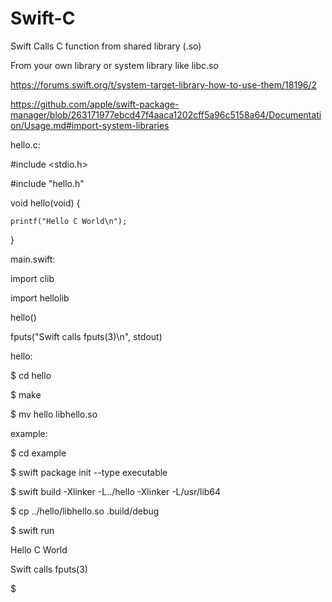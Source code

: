 # Swift-C
Swift Calls C function from shared library (.so)

From your own library or system library like libc.so

https://forums.swift.org/t/system-target-library-how-to-use-them/18196/2

https://github.com/apple/swift-package-manager/blob/263171977ebcd47f4aaca1202cff5a96c5158a64/Documentation/Usage.md#import-system-libraries

hello.c:

#include <stdio.h>

#include "hello.h"

void hello(void) {

    printf("Hello C World\n");

}

main.swift:

import clib

import hellolib

hello()

fputs("Swift calls fputs(3)\n", stdout)

hello:

$ cd hello

$ make

$ mv hello libhello.so

example:

$ cd example

$ swift package init --type executable

$ swift build   -Xlinker -L../hello   -Xlinker -L/usr/lib64

$ cp ../hello/libhello.so .build/debug

$ swift run

Hello C World

Swift calls fputs(3)

$

